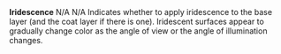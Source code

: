<tr>
<td><strong>Iridescence</strong></td>
<td>N/A</td>
<td>N/A</td>
<td>Indicates whether to apply iridescence to the base layer (and the coat layer if there is one). Iridescent surfaces appear to gradually change color as the angle of view or the angle of illumination changes.</td>
</tr>
